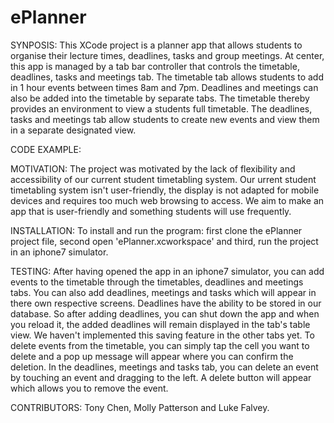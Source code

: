 # ePlanner
SYNPOSIS:
This XCode project is a planner app that allows students to organise their lecture times, deadlines, tasks and group meetings. At center, this app is managed by a tab bar controller that controls the timetable, deadlines, tasks and meetings tab. The timetable tab allows students to add in 1 hour events between times 8am and 7pm. Deadlines and meetings can also be added into the timetable by separate tabs. The timetable thereby provides an environment to view a students full timetable. The deadlines, tasks and meetings tab allow students to create new events and view them in a separate designated view.

CODE EXAMPLE:


MOTIVATION:
The project was motivated by the lack of flexibility and accessibility of our current student timetabling system. Our urrent student timetabling system isn't user-friendly, the display is not adapted for mobile devices and requires too much web browsing to access. We aim to make an app that is user-friendly and something students will use frequently.

INSTALLATION:
To install and run the program: first clone the ePlanner project file, second open 'ePlanner.xcworkspace' and third, run the project in an iphone7 simulator. 

TESTING:
After having opened the app in an iphone7 simulator, you can add events to the timetable through the timetables, deadlines and meetings tabs. You can also add deadlines, meetings and tasks which will appear in there own respective screens. 
Deadlines have the ability to be stored in our database. So after adding deadlines, you can shut down the app and when you reload it, the added deadlines will remain displayed in the tab's table view. We haven't implemented this saving feature in the other tabs yet.
To delete events from the timetable, you can simply tap the cell you want to delete and a pop up message will appear where you can confirm the deletion. In the deadlines, meetings and tasks tab, you can delete an event by touching an event and dragging to the left. A delete button will appear which allows you to remove the event.

CONTRIBUTORS:
Tony Chen, Molly Patterson and Luke Falvey.
